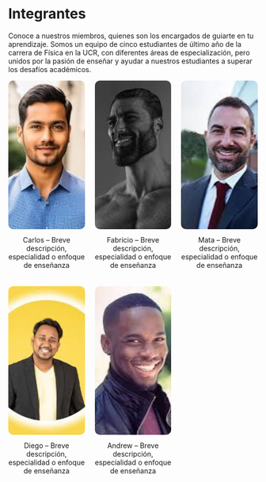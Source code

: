 # Integrantes

Conoce a nuestros miembros, quienes son los encargados de guiarte en tu aprendizaje. Somos un equipo de cinco estudiantes de último año de la carrera de Física en la UCR, con diferentes áreas de especialización, pero unidos por la pasión de enseñar y ayudar a nuestros estudiantes a superar los desafíos académicos.


<div style="display: grid; grid-template-columns: repeat(3, 1fr); gap: 20px; justify-items: center; text-align: center; max-width: 1000px; margin: auto;">
  <!-- Primera fila -->
  <div>
    <img src="carlos.jpg" alt="Carlos" style="width: 300px; height: 300px; object-fit: cover; border-radius: 10px;">
    <p style="margin-top: 10px;">Carlos – Breve descripción, especialidad o enfoque de enseñanza</p>
  </div>
  <div>
    <img src="fabricio.jpg" alt="Fabricio" style="width: 300px; height: 300px; object-fit: cover; border-radius: 10px;">
    <p style="margin-top: 10px;">Fabricio – Breve descripción, especialidad o enfoque de enseñanza</p>
  </div>
  <div>
    <img src="mata.jpg" alt="Mata" style="width: 300px; height: 300px; object-fit: cover; border-radius: 10px;">
    <p style="margin-top: 10px;">Mata – Breve descripción, especialidad o enfoque de enseñanza</p>
  </div>

  <!-- Segunda fila -->
  <div>
    <img src="diego.jpg" alt="Diego" style="width: 300px; height: 300px; object-fit: cover; border-radius: 10px;">
    <p style="margin-top: 10px;">Diego – Breve descripción, especialidad o enfoque de enseñanza</p>
  </div>
  <div>
    <img src="andrew.jpg" alt="Andrew" style="width: 300px; height: 300px; object-fit: cover; border-radius: 10px;">
    <p style="margin-top: 10px;">Andrew – Breve descripción, especialidad o enfoque de enseñanza</p>
  </div>
</div>



